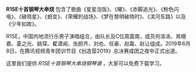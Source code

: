 

**R1SE十首钢琴大串烧**
包含了歌曲《星星泡饭》、《曜》、《赤脚追光》、《粉色闪电》、《破晓星》、《蜕变》、《荣耀的战场》、《梦在黎明破晓时》、《滨河东路》以及《少年如故》。

R1SE，中国内地流行乐男子演唱组合，由队长及C位周震南，成员何洛洛、焉栩嘉、夏之光、姚琛、翟潇闻、张颜齐、刘也、任豪、赵磊、赵让组成。2019年6月8日，在腾讯视频青年团训节目《创造营2019》总决赛成团之夜中正式出道。

这里我们提供 _R1SE十首钢琴大串烧钢琴谱_ ，大家可以免费下载学习。

